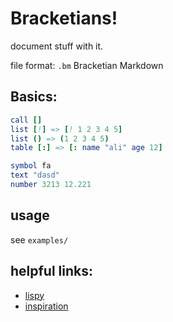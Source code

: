 # Bracketians!
document stuff with it.

file format: `.bm` Bracketian Markdown

## Basics:
```nim
call []
list [!] => [! 1 2 3 4 5]
list () => (1 2 3 4 5)
table [:] => [: name "ali" age 12]

symbol fa
text "dasd"
number 3213 12.221
```

## usage
see `examples/`

## helpful links:
* [lispy](https://norvig.com/lispy.html)
* [inspiration](https://github.com/xigoi/xidoc)
